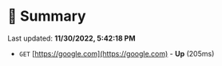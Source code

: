 # 📖 Summary
Last updated: **11/30/2022, 5:42:18 PM**

- `GET` [https://google.com](https://google.com) - **Up** (205ms)
